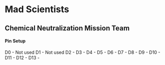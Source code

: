 # Mad Scientists
## Chemical Neutralization Mission Team
#### Pin Setup
D0 - Not used
D1 - Not used
D2 - 
D3 - 
D4 - 
D5 - 
D6 - 
D7 - 
D8 - 
D9 - 
D10 - 
D11 - 
D12 - 
D13 - 

